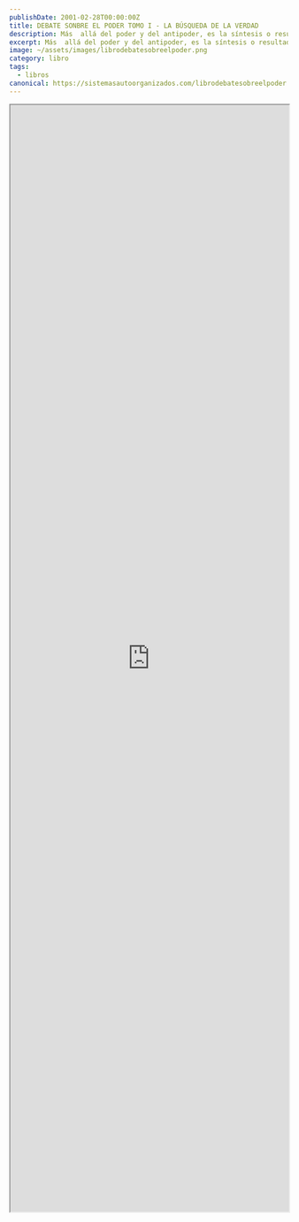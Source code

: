 ```yaml
---
publishDate: 2001-02-28T00:00:00Z
title: DEBATE SONBRE EL PODER TOMO I - LA BÚSQUEDA DE LA VERDAD
description: Más  allá del poder y del antipoder, es la síntesis o resultado de la lucha entre el poder y el antipoder..
excerpt: Más  allá del poder y del antipoder, es la síntesis o resultado de la lucha entre el poder y el antipoder..
image: ~/assets/images/librodebatesobreelpoder.png
category: libro
tags:
  - libros
canonical: https://sistemasautoorganizados.com/librodebatesobreelpoder
---
```


<iframe src="https://drive.google.com/file/d/1MQcDssneZlcpnBZHvpbgnlHsFJbrXYEp/preview" width="100%" height="2000px" ></iframe>
